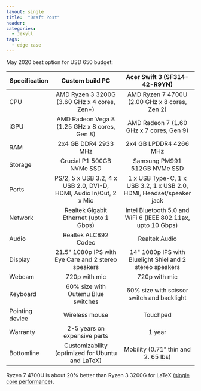 ```yaml
---
layout: single
title:  "Draft Post"
header:
categories: 
  - Jekyll
tags:
  - edge case
---
```

May 2020 best option for USD 650 budget:

| Specification | Custom build PC   | Acer Swift 3 (SF314-42-R9YN) |
| ------------- |:-----------------:|:----------------------------:|
|CPU            | AMD Ryzen 3 3200G (3.60 GHz x 4 cores, Zen+)    | AMD Ryzen 7 4700U (2.00 GHz x 8 cores, Zen 2)|
|iGPU            | AMD Radeon Vega 8  (1.25 GHz x 8 cores, Gen 8)  | AMD Radeon 7 (1.60 GHz x 7 cores, Gen 9)|
|RAM | 2x4 GB DDR4 2933 MHz                | 2x4 GB LPDDR4 4266 MHz|
|Storage| Crucial P1 500GB NVMe SSD  | Samsung PM991 512GB NVMe SSD|
|Ports| PS/2, 5 x USB 3.2, 4 x USB 2.0, DVI-D, HDMI, Audio In/Out, 2 x Mic| 1 x USB Type-C, 1 x USB 3.2, 1 x USB 2.0, HDMI, Headset/speaker jack|
|Network| Realtek Gigabit Ethernet (upto 1 Gbps) | Intel Bluetooth 5.0 and WiFi 6 (IEEE 802.11ax, upto 10 Gbps) |
|Audio| Realtek ALC892 Codec| Realtek Audio |
|Display | 21.5" 1080p IPS with Eye Care and 2 stereo speakers| 14" 1080p IPS with Bluelight Shiel and 2 stereo speakers|
|Webcam | 720p with mic| 720p with mic|
|Keyboard | 60% size with Outemu Blue switches  | 60% size with scissor switch and backlight|
|Pointing device | Wireless mouse | Touchpad |
|Warranty |  2-5 years on expensive parts | 1 year|
|Bottomline | Customizability (optimized for Ubuntu and LaTeX) | Mobility (0.71" thin and 2. 65 lbs) |

Ryzen 7 4700U is about 20% better than Ryzen 3 3200G for LaTeX ([single core performance](https://www.cpu-monkey.com/en/compare_cpu-amd_ryzen_3_3200g-952-vs-amd_ryzen_7_4700u-1093)).

